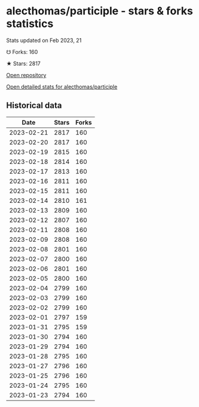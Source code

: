 # alecthomas/participle - stars & forks statistics

Stats updated on Feb 2023, 21

☋ Forks: 160

★ Stars: 2817

[Open repository](https://github.com/alecthomas/participle)

[Open detailed stats for alecthomas/participle](https://reviewgithub.com/rep/alecthomas/participle)

## Historical data
| Date | Stars | Forks |
|------|-------|-------|
| 2023-02-21 | 2817 | 160 | 
| 2023-02-20 | 2817 | 160 | 
| 2023-02-19 | 2815 | 160 | 
| 2023-02-18 | 2814 | 160 | 
| 2023-02-17 | 2813 | 160 | 
| 2023-02-16 | 2811 | 160 | 
| 2023-02-15 | 2811 | 160 | 
| 2023-02-14 | 2810 | 161 | 
| 2023-02-13 | 2809 | 160 | 
| 2023-02-12 | 2807 | 160 | 
| 2023-02-11 | 2808 | 160 | 
| 2023-02-09 | 2808 | 160 | 
| 2023-02-08 | 2801 | 160 | 
| 2023-02-07 | 2800 | 160 | 
| 2023-02-06 | 2801 | 160 | 
| 2023-02-05 | 2800 | 160 | 
| 2023-02-04 | 2799 | 160 | 
| 2023-02-03 | 2799 | 160 | 
| 2023-02-02 | 2799 | 160 | 
| 2023-02-01 | 2797 | 159 | 
| 2023-01-31 | 2795 | 159 | 
| 2023-01-30 | 2794 | 160 | 
| 2023-01-29 | 2794 | 160 | 
| 2023-01-28 | 2795 | 160 | 
| 2023-01-27 | 2796 | 160 | 
| 2023-01-25 | 2796 | 160 | 
| 2023-01-24 | 2795 | 160 | 
| 2023-01-23 | 2794 | 160 | 

